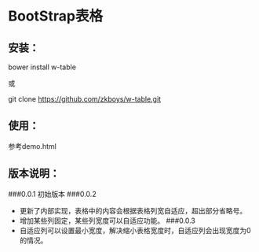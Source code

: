 # BootStrap表格

## 安装：
bower install w-table

或

git clone https://github.com/zkboys/w-table.git
## 使用：
参考demo.html

## 版本说明：
###0.0.1
初始版本
###0.0.2
- 更新了内部实现，表格中的内容会根据表格列宽自适应，超出部分省略号。
- 增加某些列固定，某些列宽度可以自适应功能。
###0.0.3
- 自适应列可以设置最小宽度，解决缩小表格宽度时，自适应列会出现宽度为0的情况。